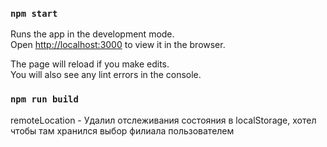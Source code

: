 ### `npm start`

Runs the app in the development mode.\
Open [http://localhost:3000](http://localhost:3000) to view it in the browser.

The page will reload if you make edits.\
You will also see any lint errors in the console.

### `npm run build`

remoteLocation - Удалил отслеживания состояния в localStorage, хотел чтобы там
хранился выбор филиала пользователем
